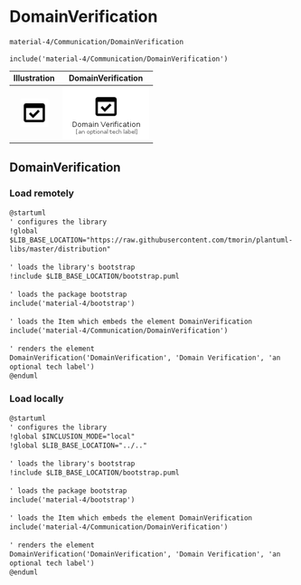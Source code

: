 # DomainVerification


```text
material-4/Communication/DomainVerification
```

```text
include('material-4/Communication/DomainVerification')
```



| Illustration | DomainVerification |
| :---: | :---: |
| ![illustration for Illustration](../../material-4/Communication/DomainVerification.png) | ![illustration for DomainVerification](../../material-4/Communication/DomainVerification.Local.png) |




## DomainVerification

### Load remotely
```plantuml
@startuml
' configures the library
!global $LIB_BASE_LOCATION="https://raw.githubusercontent.com/tmorin/plantuml-libs/master/distribution"

' loads the library's bootstrap
!include $LIB_BASE_LOCATION/bootstrap.puml

' loads the package bootstrap
include('material-4/bootstrap')

' loads the Item which embeds the element DomainVerification
include('material-4/Communication/DomainVerification')

' renders the element
DomainVerification('DomainVerification', 'Domain Verification', 'an optional tech label')
@enduml
```

### Load locally
```plantuml
@startuml
' configures the library
!global $INCLUSION_MODE="local"
!global $LIB_BASE_LOCATION="../.."

' loads the library's bootstrap
!include $LIB_BASE_LOCATION/bootstrap.puml

' loads the package bootstrap
include('material-4/bootstrap')

' loads the Item which embeds the element DomainVerification
include('material-4/Communication/DomainVerification')

' renders the element
DomainVerification('DomainVerification', 'Domain Verification', 'an optional tech label')
@enduml
```


